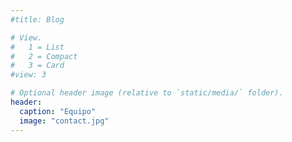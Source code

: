 ```yaml
---
#title: Blog

# View.
#   1 = List
#   2 = Compact
#   3 = Card
#view: 3

# Optional header image (relative to `static/media/` folder).
header:
  caption: "Equipo"
  image: "contact.jpg"
---
```


